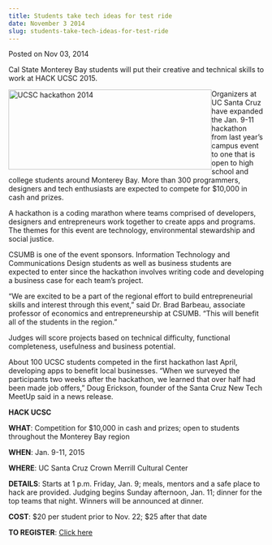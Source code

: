 ```yaml
---
title: Students take tech ideas for test ride
date: November 3 2014
slug: students-take-tech-ideas-for-test-ride
---
```


 



<span class="date">Posted on Nov 03, 2014    </span>
<p>Cal State Monterey Bay students will put their creative and
technical skills to work at HACK UCSC 2015.</p>
<p><img alt="UCSC hackathon 2014" src="https://news.csumb.edu/sites/default/files/65/attachments/news/images/hackathon_2014.jpg" style="width:400px; height:158px; float:left">Organizers at UC
Santa Cruz have expanded the Jan. 9-11 hackathon from last year&#x2019;s
campus event to one that is open to high school and college
students around Monterey Bay. More than 300 programmers, designers
and tech enthusiasts are expected to compete for $10,000 in cash
and prizes.</img></p>
<p>A hackathon is a coding marathon where teams comprised of
developers, designers and entrepreneurs work together to create
apps and programs. The themes for this event are technology,
environmental stewardship and social justice.</p>
<p>CSUMB is one of the event sponsors. Information Technology and
Communications Design students as well as business students are
expected to enter since the hackathon involves writing code and
developing a business case for each team&#x2019;s project.</p>
<p>&#x201C;We are excited to be a part of the regional effort to build
entrepreneurial skills and interest through this event,&#x201D; said Dr.
Brad Barbeau, associate professor of economics and entrepreneurship
at CSUMB. &#x201C;This will benefit all of the students in the
region.&#x201D;</p>
<p>Judges will score projects based on technical difficulty,
functional completeness, usefulness and business potential.</p>
<p>About 100 UCSC students competed in the first hackathon last
April, developing apps to benefit local businesses. &#x201C;When we
surveyed the participants two weeks after the hackathon, we learned
that over half had been made job offers,&#x201D; Doug Erickson, founder of
the Santa Cruz New Tech MeetUp said in a news release.</p>
<p><strong>HACK UCSC</strong></p>
<p><strong>WHAT</strong>: Competition for $10,000 in cash and
prizes; open to students throughout the Monterey Bay region</p>
<p><strong>WHEN</strong>: Jan. 9-11, 2015</p>
<p><strong>WHERE</strong>: UC Santa Cruz Crown Merrill Cultural
Center</p>
<p><strong>DETAILS</strong>: Starts at 1 p.m. Friday, Jan. 9;
meals, mentors and a safe place to hack are provided. Judging
begins Sunday afternoon, Jan. 11; dinner for the top teams that
night. Winners will be announced at dinner.</p>
<p><strong>COST</strong>: $20 per student prior to Nov. 22; $25
after that date</p>
<p><strong>TO REGISTER</strong>: <a href="https://www.hackucsc.com" rel="nofollow">Click here</a></p>
<p>&#xA0;</p>





 
